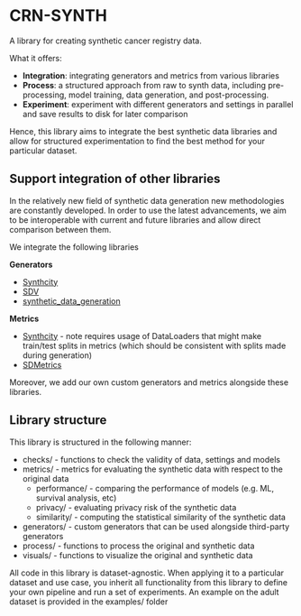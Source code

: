 # CRN-SYNTH
A library for creating synthetic cancer registry data.

What it offers:
- **Integration**: integrating generators and metrics from various libraries
- **Process**: a structured approach from raw to synth data, including pre-processing, model training, data generation, and post-processing.
- **Experiment**: experiment with different generators and settings in parallel and save results to disk for later comparison

Hence, this library aims to integrate the best synthetic data libraries and allow for structured experimentation to find the best method for your particular dataset.

## Support integration of other libraries
In the relatively new field of synthetic data generation new methodologies are constantly developed. In order to use the latest advancements, we aim to be interoperable with current and future libraries and allow direct comparison between them. 

We integrate the following libraries

**Generators**
- [Synthcity](https://github.com/vanderschaarlab/synthcity)
- [SDV](https://github.com/sdv-dev/SDV)
- [synthetic_data_generation](https://github.com/daanknoors/synthetic_data_generation)

**Metrics**
- [Synthcity](https://github.com/vanderschaarlab/synthcity) - note requires usage of DataLoaders that might make train/test splits in metrics (which should be consistent with splits made during generation)
- [SDMetrics](https://github.com/sdv-dev/SDMetrics)

Moreover, we add our own custom generators and metrics alongside these libraries.

## Library structure
This library is structured in the following manner:
- checks/ - functions to check the validity of data, settings and models
- metrics/ - metrics for evaluating the synthetic data with respect to the original data
  - performance/ - comparing the performance of models (e.g. ML, survival analysis, etc)
  - privacy/ - evaluating privacy risk of the synthetic data
  - similarity/ - computing the statistical similarity of the synthetic data 
- generators/ - custom generators that can be used alongside third-party generators
- process/ - functions to process the original and synthetic data
- visuals/ - functions to visualize the original and synthetic data

All code in this library is dataset-agnostic. When applying it to a particular dataset and use case, you inherit all functionality from this library to define your own pipeline and run a set of experiments. 
An example on the adult dataset is provided in the examples/ folder

